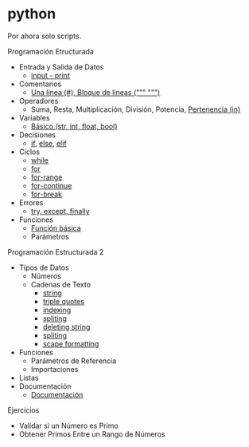 # python
Por ahora solo scripts.

Programación Etructurada
- Entrada y Salida de Datos
    - [input - print](./structured/datos/data-input-output.py)
- Comentarios
    - [Una linea (#), Bloque de lineas (""" """)](./structured/comentarios/comments.py)
- Operadores
    - Suma, Resta, Multiplicación, División, Potencia, [Pertenencia (in)](./structured/operadores/in.py)
- Variables
    - [Básico (str, int, float, bool)](./structured/variables/variables.py)
- Decisiones
    - [if](./structured/decisiones/if.py), [else](./structured/decisiones/else.py), [elif](./structured/decisiones/elif.py)
- Ciclos
    - [while](./structured/ciclos/while.py)
    - [for](./structured/ciclos/for.py)
    - [for-range](./structured/ciclos/for-range.py)
    - [for-continue](./structured/ciclos/for-continue.py)
    - [for-break](./structured/ciclos/for-break.py)
- Errores
    - [try, except, finally](./structured/errores/try-except-finally.py)
- Funciones
    - [Función básica](./structured/funciones/basic_function.py)
    - Parámetros

Programación Estructurada 2
- Tipos de Datos
    - Números
    - Cadenas de Texto
        - [string](./structured-2/tipo-de-datos/strings/string.py)
        - [triple quotes](./structured-2/tipo-de-datos/strings/triple_quotes.py)
        - [indexing](./structured-2/tipo-de-datos/strings/indexing.py)
        - [spliting](./structured-2/tipo-de-datos/strings/spliting.py)
        - [deleting string](./structured-2/tipo-de-datos/strings/deleting_string.py)
        - [spliting](./structured-2/tipo-de-datos/strings/spliting.py)
        - [scape formatting](./structured-2/tipo-de-datos/strings/scape_formatting.py)
- Funciones
    - Parámetros de Referencia
    - Importaciones
- Listas
- Documentación
    - [Documentación](./structured-2/documentacion/doc.py)

Ejercicios
- Validar si un Número es Primo
- Obtener Primos Entre un Rango de Números

